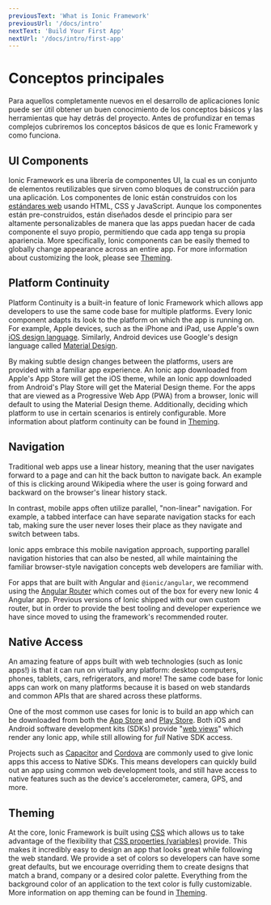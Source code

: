 ```yaml
---
previousText: 'What is Ionic Framework'
previousUrl: '/docs/intro'
nextText: 'Build Your First App'
nextUrl: '/docs/intro/first-app'
---
```


# Conceptos principales

Para aquellos completamente nuevos en el desarrollo de aplicaciones Ionic puede ser útil obtener un buen conocimiento de los conceptos básicos y las herramientas que hay detrás del proyecto. Antes de profundizar en temas complejos cubriremos los conceptos básicos de que es Ionic Framework y como funciona.

## UI Components

Ionic Framework es una librería de componentes UI, la cual es un conjunto de elementos reutilizables que sirven como bloques de construcción para una aplicación. Los componentes de Ionic están construidos con los [estándares web](/docs/faq/glossary#web-standards) usando HTML, CSS y JavaScript. Aunque los componentes están pre-construidos, están diseñados desde el principio para ser altamente personalizables de manera que las apps puedan hacer de cada componente el suyo propio, permitiendo que cada app tenga su propia apariencia. More specifically, Ionic components can be easily themed to globally change appearance across an entire app. For more information about customizing the look, please see [Theming](/docs/theming/basics).

## Platform Continuity

Platform Continuity is a built-in feature of Ionic Framework which allows app developers to use the same code base for multiple platforms. Every Ionic component adapts its look to the platform on which the app is running on. For example, Apple devices, such as the iPhone and iPad, use Apple's own <a href="https://www.apple.com/ios" target="_blank">iOS design language</a>. Similarly, Android devices use Google's design language called <a href="https://material.io/guidelines/" target="_blank">Material Design</a>.

By making subtle design changes between the platforms, users are provided with a familiar app experience. An Ionic app downloaded from Apple's App Store will get the iOS theme, while an Ionic app downloaded from Android's Play Store will get the Material Design theme. For the apps that are viewed as a Progressive Web App (PWA) from a browser, Ionic will default to using the Material Design theme. Additionally, deciding which platform to use in certain scenarios is entirely configurable. More information about platform continuity can be found in [Theming](/docs/theming/basics).

## Navigation

Traditional web apps use a linear history, meaning that the user navigates forward to a page and can hit the back button to navigate back. An example of this is clicking around Wikipedia where the user is going forward and backward on the browser's linear history stack.

In contrast, mobile apps often utilize parallel, "non-linear" navigation. For example, a tabbed interface can have separate navigation stacks for each tab, making sure the user never loses their place as they navigate and switch between tabs.

Ionic apps embrace this mobile navigation approach, supporting parallel navigation histories that can also be nested, all while maintaining the familiar browser-style navigation concepts web developers are familiar with.

For apps that are built with Angular and `@ionic/angular`, we recommend using the <a href="https://angular.io/guide/router" target="_blank">Angular Router</a> which comes out of the box for every new Ionic 4 Angular app. Previous versions of Ionic shipped with our own custom router, but in order to provide the best tooling and developer experience we have since moved to using the framework's recommended router.

## Native Access

An amazing feature of apps built with web technologies (such as Ionic apps!) is that it can run on virtually any platform: desktop computers, phones, tablets, cars, refrigerators, and more! The same code base for Ionic apps can work on many platforms because it is based on web standards and common APIs that are shared across these platforms.

One of the most common use cases for Ionic is to build an app which can be downloaded from both the <a href="https://www.apple.com/ios/app-store/" target="_blank">App Store</a> and <a href="https://play.google.com/" target="_blank">Play Store</a>. Both iOS and Android software development kits (SDKs) provide "[web views](/docs/building/webview)" which render any Ionic app, while still allowing for *full* Native SDK access.

Projects such as <a href="https://capacitor.ionicframework.com/" target="_blank">Capacitor</a> and <a href="https://cordova.apache.org/" target="_blank">Cordova</a> are commonly used to give Ionic apps this access to Native SDKs. This means developers can quickly build out an app using common web development tools, and still have access to native features such as the device's accelerometer, camera, GPS, and more.

## Theming

At the core, Ionic Framework is built using <a href="https://developer.mozilla.org/en-US/docs/Web/CSS" target="_blank">CSS</a> which allows us to take advantage of the flexibility that <a href="https://developer.mozilla.org/en-US/docs/Web/CSS/Using_CSS_variables" target="_blank">CSS properties (variables)</a> provide. This makes it incredibly easy to design an app that looks great while following the web standard. We provide a set of colors so developers can have some great defaults, but we encourage overriding them to create designs that match a brand, company or a desired color palette. Everything from the background color of an application to the text color is fully customizable. More information on app theming can be found in [Theming](/docs/theming/basics).